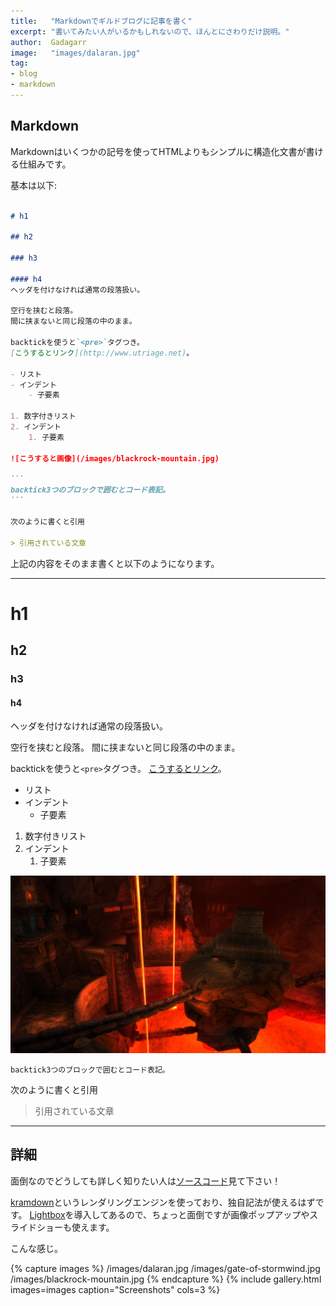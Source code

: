 ```yaml
---
title:   "Markdownでギルドブログに記事を書く"
excerpt: "書いてみたい人がいるかもしれないので、ほんとにさわりだけ説明。"
author:  Gadagarr
image:   "images/dalaran.jpg"
tag:
- blog
- markdown
---
```


## Markdown

Markdownはいくつかの記号を使ってHTMLよりもシンプルに構造化文書が書ける仕組みです。

基本は以下:

````markdown

# h1

## h2

### h3

#### h4
ヘッダを付けなければ通常の段落扱い。

空行を挟むと段落。
間に挟まないと同じ段落の中のまま。

backtickを使うと`<pre>`タグつき。
[こうするとリンク](http://www.utriage.net)。

- リスト
- インデント
    - 子要素

1. 数字付きリスト
2. インデント
    1. 子要素

![こうすると画像](/images/blackrock-mountain.jpg)

```
backtick3つのブロックで囲むとコード表記。
```

次のように書くと引用

> 引用されている文章
````

上記の内容をそのまま書くと以下のようになります。

---

# h1

## h2

### h3

#### h4
ヘッダを付けなければ通常の段落扱い。

空行を挟むと段落。
間に挟まないと同じ段落の中のまま。

backtickを使うと`<pre>`タグつき。
[こうするとリンク](http://www.utriage.net)。

- リスト
- インデント
    - 子要素

1. 数字付きリスト
2. インデント
    1. 子要素

![こうすると画像](/images/blackrock-mountain.jpg)

```
backtick3つのブロックで囲むとコード表記。
```

次のように書くと引用

> 引用されている文章

---

## 詳細
面倒なのでどうしても詳しく知りたい人は[ソースコード](https://github.com/ymtszw/utriage)見て下さい！

[kramdown](http://kramdown.gettalong.org/)というレンダリングエンジンを使っており、独自記法が使えるはずです。
[Lightbox](http://lokeshdhakar.com/projects/lightbox2/)を導入してあるので、ちょっと面倒ですが画像ポップアップやスライドショーも使えます。

こんな感じ。

{% capture images %}
	/images/dalaran.jpg
	/images/gate-of-stormwind.jpg
	/images/blackrock-mountain.jpg
{% endcapture %}
{% include gallery.html images=images caption="Screenshots" cols=3 %}
